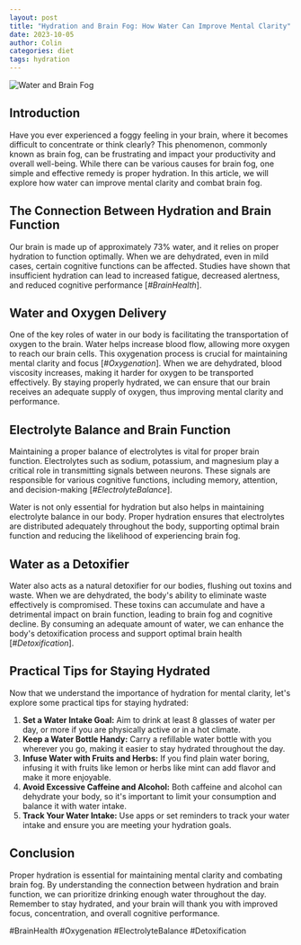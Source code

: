 ```yaml
---
layout: post
title: "Hydration and Brain Fog: How Water Can Improve Mental Clarity"
date: 2023-10-05
author: Colin
categories: diet
tags: hydration
---
```


![Water and Brain Fog](https://source.unsplash.com/1600x900/?water)

## Introduction

Have you ever experienced a foggy feeling in your brain, where it becomes difficult to concentrate or think clearly? This phenomenon, commonly known as brain fog, can be frustrating and impact your productivity and overall well-being. While there can be various causes for brain fog, one simple and effective remedy is proper hydration. In this article, we will explore how water can improve mental clarity and combat brain fog.

## The Connection Between Hydration and Brain Function

Our brain is made up of approximately 73% water, and it relies on proper hydration to function optimally. When we are dehydrated, even in mild cases, certain cognitive functions can be affected. Studies have shown that insufficient hydration can lead to increased fatigue, decreased alertness, and reduced cognitive performance [*#BrainHealth*]. 

## Water and Oxygen Delivery

One of the key roles of water in our body is facilitating the transportation of oxygen to the brain. Water helps increase blood flow, allowing more oxygen to reach our brain cells. This oxygenation process is crucial for maintaining mental clarity and focus [*#Oxygenation*]. When we are dehydrated, blood viscosity increases, making it harder for oxygen to be transported effectively. By staying properly hydrated, we can ensure that our brain receives an adequate supply of oxygen, thus improving mental clarity and performance.

## Electrolyte Balance and Brain Function

Maintaining a proper balance of electrolytes is vital for proper brain function. Electrolytes such as sodium, potassium, and magnesium play a critical role in transmitting signals between neurons. These signals are responsible for various cognitive functions, including memory, attention, and decision-making [*#ElectrolyteBalance*]. 

Water is not only essential for hydration but also helps in maintaining electrolyte balance in our body. Proper hydration ensures that electrolytes are distributed adequately throughout the body, supporting optimal brain function and reducing the likelihood of experiencing brain fog.

## Water as a Detoxifier

Water also acts as a natural detoxifier for our bodies, flushing out toxins and waste. When we are dehydrated, the body's ability to eliminate waste effectively is compromised. These toxins can accumulate and have a detrimental impact on brain function, leading to brain fog and cognitive decline. By consuming an adequate amount of water, we can enhance the body's detoxification process and support optimal brain health [*#Detoxification*].

## Practical Tips for Staying Hydrated

Now that we understand the importance of hydration for mental clarity, let's explore some practical tips for staying hydrated:

1. **Set a Water Intake Goal:** Aim to drink at least 8 glasses of water per day, or more if you are physically active or in a hot climate.
2. **Keep a Water Bottle Handy:** Carry a refillable water bottle with you wherever you go, making it easier to stay hydrated throughout the day.
3. **Infuse Water with Fruits and Herbs:** If you find plain water boring, infusing it with fruits like lemon or herbs like mint can add flavor and make it more enjoyable.
4. **Avoid Excessive Caffeine and Alcohol:** Both caffeine and alcohol can dehydrate your body, so it's important to limit your consumption and balance it with water intake.
5. **Track Your Water Intake:** Use apps or set reminders to track your water intake and ensure you are meeting your hydration goals.

## Conclusion

Proper hydration is essential for maintaining mental clarity and combating brain fog. By understanding the connection between hydration and brain function, we can prioritize drinking enough water throughout the day. Remember to stay hydrated, and your brain will thank you with improved focus, concentration, and overall cognitive performance.

#BrainHealth #Oxygenation #ElectrolyteBalance #Detoxification